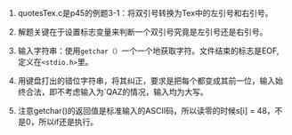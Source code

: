 1. quotesTex.c是p45的例题3-1：将双引号转换为Tex中的左引号和右引号。
  1. 解题关键在于设置标志变量来判断一个双引号究竟是左引号还是右引号。
  2. 输入字符串：使用```getchar（）```一个一个地获取字符。文件结束的标志是EOF,定义在```<stdio.h>```里。

2. 用键盘打出的错位字符串，将其纠正，要求是把每个都变成其前一位，输入始终合法，即不考虑输入为`QAZ的情况，输入均为大写。
  1. 注意getchar()的返回值是标准输入的ASCII码，所以读零的时候s[i] = 48，不是0，所以if还是执行。
